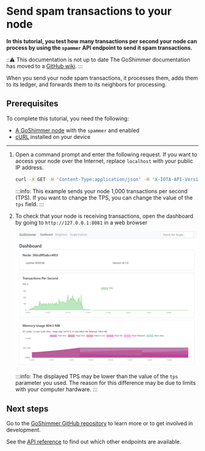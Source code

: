 # Send spam transactions to your node

**In this tutorial, you test how many transactions per second your node can process by using the `spammer` API endpoint to send it spam transactions.**

:::warning: This documentation is not up to date
The GoShimmer documentation has moved to a [GitHub wiki](https://github.com/iotaledger/goshimmer/wiki).
:::

When you send your node spam transactions, it processes them, adds them to its ledger, and forwards them to its neighbors for processing.

## Prerequisites

To complete this tutorial, you need the following:
- [A GoShimmer node](../tutorials/install-goshimmer.md) with the `spammer` and enabled
- [cURL](https://curl.haxx.se/) installed on your device

---

1. Open a command prompt and enter the following request. If you want to access your node over the Internet, replace `localhost` with your public IP address.

    ```bash
    curl -X GET -H 'Content-Type:application/json' -H 'X-IOTA-API-Version:1' http://127.0.0.1:8080/spammer?cmd=start&tps=1000
    ```

    :::info:
    This example sends your node 1,000 transactions per second (TPS). If you want to change the TPS, you can change the value of the `tps` field.
    :::

2. To check that your node is receiving transactions, open the dashboard by going to `http://127.0.0.1:8081` in a web browser

    ![GoShimmer dashboard](../images/dashboard.png)
    
    :::info:
    The displayed TPS may be lower than the value of the `tps` parameter you used. The reason for this difference may be due to limits with your computer hardware.
    :::

## Next steps

Go to the [GoShimmer GitHub repository](https://github.com/iotaledger/goshimmer) to learn more or to get involved in development.

See the [API reference](../references/goshimmer-api-reference.md) to find out which other endpoints are available.